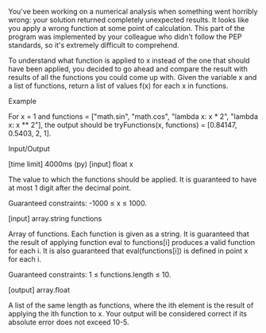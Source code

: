 You've been working on a numerical analysis when something went horribly wrong: your solution returned completely unexpected results. It looks like you apply a wrong function at some point of calculation. This part of the program was implemented by your colleague who didn't follow the PEP standards, so it's extremely difficult to comprehend.

To understand what function is applied to x instead of the one that should have been applied, you decided to go ahead and compare the result with results of all the functions you could come up with. Given the variable x and a list of functions, return a list of values f(x) for each x in functions.

Example

For x = 1 and
functions = ["math.sin", "math.cos", "lambda x: x * 2", "lambda x: x ** 2"],
the output should be
tryFunctions(x, functions) = [0.84147, 0.5403, 2, 1].

Input/Output

[time limit] 4000ms (py)
[input] float x

The value to which the functions should be applied. It is guaranteed to have at most 1 digit after the decimal point.

Guaranteed constraints:
-1000 ≤ x ≤ 1000.

[input] array.string functions

Array of functions. Each function is given as a string. It is guaranteed that the result of applying function eval to functions[i] produces a valid function for each i. It is also guaranteed that eval(functions[i]) is defined in point x for each i.

Guaranteed constraints:
1 ≤ functions.length ≤ 10.

[output] array.float

A list of the same length as functions, where the ith element is the result of applying the ith function to x. Your output will be considered correct if its absolute error does not exceed 10-5.
